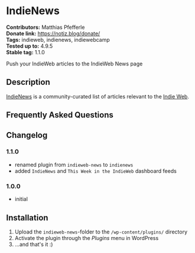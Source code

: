 # IndieNews #

**Contributors:** Matthias Pfefferle  
**Donate link:** https://notiz.blog/donate/  
**Tags:** indieweb, indienews, indiewebcamp  
**Tested up to:** 4.9.5  
**Stable tag:** 1.1.0  

Push your IndieWeb articles to the IndieWeb News page

## Description ##

[IndieNews](http://news.indiewebcamp.com) is a community-curated list of articles relevant to the [Indie Web](http://indiewebcamp.com/).

## Frequently Asked Questions ##

## Changelog ##

### 1.1.0 ###

* renamed plugin from `indieweb-news` to `indienews`
* added `IndieNews` and `This Week in the IndieWeb` dashboard feeds

### 1.0.0 ###

* initial

## Installation ##

1. Upload the `indieweb-news`-folder to the `/wp-content/plugins/` directory
2. Activate the plugin through the *Plugins* menu in WordPress
3. ...and that's it :)
